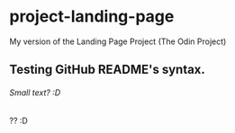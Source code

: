 # project-landing-page
My version of the Landing Page Project (The Odin Project)

## Testing GitHub README's syntax.
###### Small text? :D
?? :D